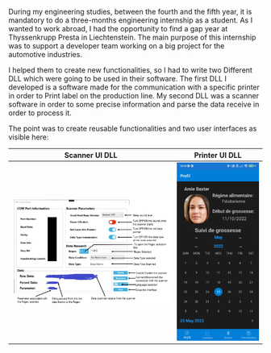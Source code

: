 During my engineering studies, between the fourth and the fifth year, it is mandatory to
do a three-months engineering internship as a student. As I wanted to work abroad, I had the
opportunity to find a gap year at Thyssenkrupp Presta in Liechtenstein. The main purpose of this
internship was to support a developer team working on a big project for the automotive industries.

I helped them to create new functionalities, so I had to write two
Different DLL which were going to be used in their software. The first DLL I developed is a software
made for the communication with a specific printer in order to Print label on the production line.
My second DLL was a scanner software in order to some precise information and parse the data
receive in order to process it. 

The point was to create reusable functionalities and two user interfaces as visible here:

Scanner UI DLL         |  Printer UI DLL  
:-------------------------:|:-------------------------:
![](https://github.com/Damien-OLLIER/Thyssenkrupp-DLL/blob/main/ScannerMainInterfaceCommented.jpg)  |  ![](https://github.com/Damien-OLLIER/SHES/blob/master/SHES/1687106720027.jpg)

